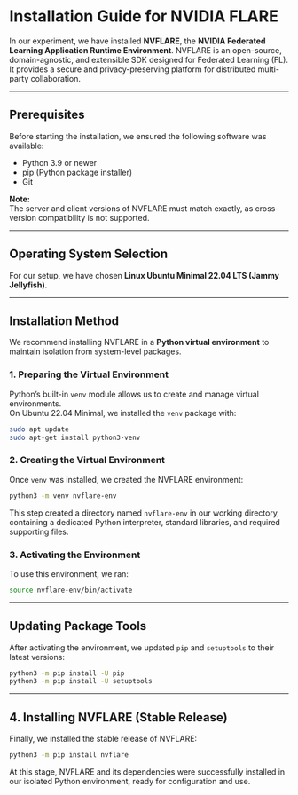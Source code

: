 # Installation Guide for NVIDIA FLARE

In our experiment, we have installed **NVFLARE**, the **NVIDIA Federated Learning Application Runtime Environment**. NVFLARE is an open-source, domain-agnostic, and extensible SDK designed for Federated Learning (FL). It provides a secure and privacy-preserving platform for distributed multi-party collaboration.

---

## Prerequisites

Before starting the installation, we ensured the following software was available:

- Python 3.9 or newer  
- pip (Python package installer)  
- Git  

**Note:**  
The server and client versions of NVFLARE must match exactly, as cross-version compatibility is not supported.

---

## Operating System Selection

For our setup, we have chosen **Linux Ubuntu Minimal 22.04 LTS (Jammy Jellyfish)**.

---

## Installation Method

We recommend installing NVFLARE in a **Python virtual environment** to maintain isolation from system-level packages.

### 1. Preparing the Virtual Environment
Python’s built-in `venv` module allows us to create and manage virtual environments.  
On Ubuntu 22.04 Minimal, we installed the `venv` package with:

```bash
sudo apt update
sudo apt-get install python3-venv
```

### 2. Creating the Virtual Environment
Once `venv` was installed, we created the NVFLARE environment:

```bash
python3 -m venv nvflare-env
```

This step created a directory named `nvflare-env` in our working directory, containing a dedicated Python interpreter, standard libraries, and required supporting files.

### 3. Activating the Environment
To use this environment, we ran:

```bash
source nvflare-env/bin/activate
```

---

## Updating Package Tools
After activating the environment, we updated `pip` and `setuptools` to their latest versions:

```bash
python3 -m pip install -U pip
python3 -m pip install -U setuptools
```

---

## 4. Installing NVFLARE (Stable Release)
Finally, we installed the stable release of NVFLARE:

```bash
python3 -m pip install nvflare
```

At this stage, NVFLARE and its dependencies were successfully installed in our isolated Python environment, ready for configuration and use.
